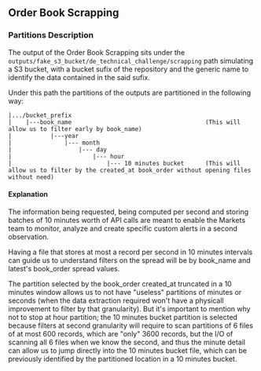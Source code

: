 ## Order Book Scrapping

### Partitions Description

The output of the Order Book Scrapping sits under the ```outputs/fake_s3_bucket/de_technical_challenge/scrapping``` path
simulating a S3 bucket, with a bucket sufix of the repository and the generic name to identify the data contained 
in the said sufix.

Under this path the partitions of the outputs are partitioned in the following way:

```
|.../bucket_prefix
|    |---book_name                                      (This will allow us to filter early by book_name)
|           |---year
|               |--- month
|                   |--- day
|                       |--- hour
|                           |--- 10 minutes bucket      (This will allow us to filter by the created_at book_order without opening files without need)
```

#### Explanation

The information being requested, being computed per second and storing batches of 10 minutes worth of API calls
are meant to enable the Markets team to monitor, analyze and create specific custom alerts in a second observation.

Having a file that stores at most a record per second in 10 minutes intervals can guide us to understand filters on the 
spread will be by book_name and latest's book_order spread values.

The partition selected by the book_order created_at truncated in a 10 minutes window allows us to not have "useless"
partitions of minutes or seconds (when the data extraction required won't have a physicall improvement to filter by that
granularity). But it's important to mention why not to stop at hour partition; the 10 minutes bucket partition is
selected because filters at second granularity will require to scan partitions of 6 files of at most 600 records, 
which are "only" 3600 records, but the I/O of scanning all 6 files when we know the second, and thus the minute detail
can allow us to jump directly into the 10 minutes bucket file, which can be previously identified by the partitioned location
in a 10 minutes bucket.